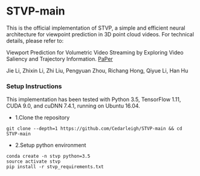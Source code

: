 # STVP-main
This is the official implementation of STVP, a simple and efficient neural architecture for viewpoint prediction in 3D point cloud videos. For technical details, please refer to:

Viewport Prediction for Volumetric Video Streaming by Exploring Video Saliency and Trajectory Information. [PaPer](https://arxiv.org/abs/2311.16462)

Jie Li, Zhixin Li, Zhi Liu, Pengyuan Zhou, Richang Hong, Qiyue Li, Han Hu

### Setup Instructions
This implementation has been tested with Python 3.5, TensorFlow 1.11, CUDA 9.0, and cuDNN 7.4.1, running on Ubuntu 16.04.

- 1.Clone the repository 
```
git clone --depth=1 https://github.com/Cedarleigh/STVP-main && cd STVP-main
```
- 2.Setup python environment
```
conda create -n stvp python=3.5
source activate stvp
pip install -r stvp_requirements.txt
```
